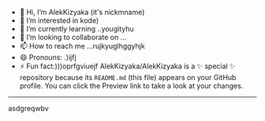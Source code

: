 - 👋 Hi, I’m AlekKizyaka (it's nickmname)
- 👀 I’m interested in kode)
- 🌱 I’m currently learning ..yougityhu
- 💞️ I’m looking to collaborate on ...
- 📫 How to reach me ...rujkyuglhggyhjk
- 😄 Pronouns: .)ijfj
- ⚡ Fun fact:)))oprfgviuejf
AlekKizyaka/AlekKizyaka is a ✨ special ✨ repository because its `README.md` (this file) appears on your GitHub profile.
You can click the Preview link to take a look at your changes.
---
asdgreqwbv
